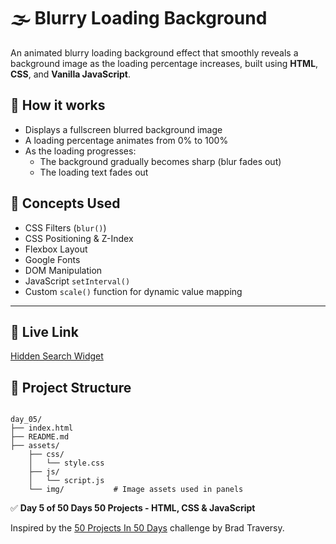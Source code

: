 # 🌫️ Blurry Loading Background

An animated blurry loading background effect that smoothly reveals a background image as the loading percentage increases, built using **HTML**, **CSS**, and **Vanilla JavaScript**.


## 🚀 How it works
- Displays a fullscreen blurred background image
- A loading percentage animates from 0% to 100%
- As the loading progresses:
  - The background gradually becomes sharp (blur fades out)
  - The loading text fades out


## 🧠 Concepts Used

- CSS Filters (`blur()`)
- CSS Positioning & Z-Index
- Flexbox Layout
- Google Fonts
- DOM Manipulation
- JavaScript `setInterval()`
- Custom `scale()` function for dynamic value mapping

---

## 🔗 Live Link

<a href="https://toaufik.github.io/50-projects-50-Days/day_04/index.html" target="_blank">Hidden Search Widget</a>


## 📁 Project Structure

```

day_05/
├── index.html              
├── README.md               
├── assets/
    ├── css/
    │   └── style.css
    ├── js/
    │   └── script.js
    └── img/           # Image assets used in panels

```

✅ **Day 5 of 50 Days 50 Projects -  HTML, CSS & JavaScript**

Inspired by the [50 Projects In 50 Days](https://www.udemy.com/course/50-projects-50-days/) challenge by Brad Traversy.
